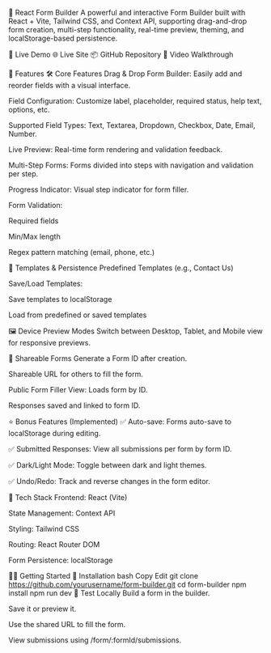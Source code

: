 🧩 React Form Builder
A powerful and interactive Form Builder built with React + Vite, Tailwind CSS, and Context API, supporting drag-and-drop form creation, multi-step functionality, real-time preview, theming, and localStorage-based persistence.

🔗 Live Demo
🌐 Live Site
📦 GitHub Repository
🎥 Video Walkthrough

📌 Features
🛠️ Core Features
Drag & Drop Form Builder: Easily add and reorder fields with a visual interface.

Field Configuration: Customize label, placeholder, required status, help text, options, etc.

Supported Field Types: Text, Textarea, Dropdown, Checkbox, Date, Email, Number.

Live Preview: Real-time form rendering and validation feedback.

Multi-Step Forms: Forms divided into steps with navigation and validation per step.

Progress Indicator: Visual step indicator for form filler.

Form Validation:

Required fields

Min/Max length

Regex pattern matching (email, phone, etc.)

🧩 Templates & Persistence
Predefined Templates (e.g., Contact Us)

Save/Load Templates:

Save templates to localStorage

Load from predefined or saved templates

🖼️ Device Preview Modes
Switch between Desktop, Tablet, and Mobile view for responsive previews.

🔗 Shareable Forms
Generate a Form ID after creation.

Shareable URL for others to fill the form.

Public Form Filler View: Loads form by ID.

Responses saved and linked to form ID.

⭐ Bonus Features (Implemented)
✅ Auto-save: Forms auto-save to localStorage during editing.

✅ Submitted Responses: View all submissions per form by form ID.

✅ Dark/Light Mode: Toggle between dark and light themes.

✅ Undo/Redo: Track and reverse changes in the form editor.

🚀 Tech Stack
Frontend: React (Vite)

State Management: Context API

Styling: Tailwind CSS

Routing: React Router DOM

Form Persistence: localStorage

🧑‍💻 Getting Started
🔧 Installation
bash
Copy
Edit
git clone https://github.com/yourusername/form-builder.git
cd form-builder
npm install
npm run dev
🧪 Test Locally
Build a form in the builder.

Save it or preview it.

Use the shared URL to fill the form.

View submissions using /form/:formId/submissions.
